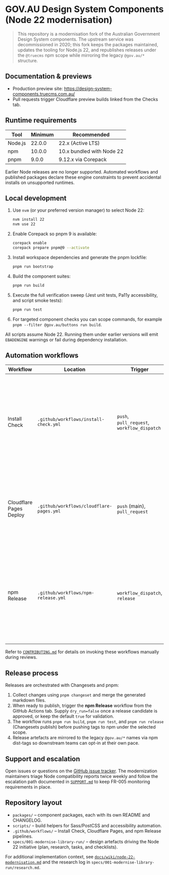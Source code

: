 # GOV.AU Design System Components (Node 22 modernisation)

> This repository is a modernisation fork of the Australian Government Design System components. The upstream service was decommissioned in 2020; this fork keeps the packages maintained, updates the tooling for Node.js 22, and republishes releases under the `@truecms` npm scope while mirroring the legacy `@gov.au/*` structure.

## Documentation & previews

- Production preview site: <https://design-system-components.truecms.com.au/>
- Pull requests trigger Cloudflare preview builds linked from the Checks tab.

## Runtime requirements

| Tool  | Minimum | Recommended |
|-------|---------|-------------|
| Node.js | 22.0.0 | 22.x (Active LTS) |
| npm   | 10.0.0 | 10.x bundled with Node 22 |
| pnpm  | 9.0.0  | 9.12.x via Corepack |

Earlier Node releases are no longer supported. Automated workflows and published packages declare these engine constraints to prevent accidental installs on unsupported runtimes.

## Local development

1. Use `nvm` (or your preferred version manager) to select Node 22:
   ```sh
   nvm install 22
   nvm use 22
   ```
2. Enable Corepack so pnpm 9 is available:
   ```sh
   corepack enable
   corepack prepare pnpm@9 --activate
   ```
3. Install workspace dependencies and generate the pnpm lockfile:
   ```sh
   pnpm run bootstrap
   ```
4. Build the component suites:
   ```sh
   pnpm run build
   ```
5. Execute the full verification sweep (Jest unit tests, Pa11y accessibility, and script smoke tests):
   ```sh
   pnpm run test
   ```
6. For targeted component checks you can scope commands, for example `pnpm --filter @gov.au/buttons run build`.

All scripts assume Node 22. Running them under earlier versions will emit `EBADENGINE` warnings or fail during dependency installation.

## Automation workflows

| Workflow | Location | Trigger | Purpose |
|----------|----------|---------|---------|
| Install Check | `.github/workflows/install-check.yml` | `push`, `pull_request`, `workflow_dispatch` | Runs Node 22 and latest LTS matrices, performs clean `npm ci` installs, bootstraps, builds, and validates every package tarball using `npm pack` to guard against packaging regressions. |
| Cloudflare Pages Deploy | `.github/workflows/cloudflare-pages.yml` | `push` (main), `pull_request` | Builds the documentation site with Node 22 and deploys previews and production releases to Cloudflare Pages using the configured secrets. |
| npm Release | `.github/workflows/npm-release.yml` | `workflow_dispatch`, `release` | Authenticates with npm, runs the pnpm build/test pipeline, and publishes packages through Changesets to the configurable npm scope (default `@truecms`) and dist-tag. |

Refer to [`CONTRIBUTING.md`](./CONTRIBUTING.md) for details on invoking these workflows manually during reviews.

## Release process

Releases are orchestrated with Changesets and pnpm:

1. Collect changes using `pnpm changeset` and merge the generated markdown files.
2. When ready to publish, trigger the **npm Release** workflow from the GitHub Actions tab. Supply `dry_run=false` once a release candidate is approved, or keep the default `true` for validation.
3. The workflow runs `pnpm run build`, `pnpm run test`, and `pnpm run release` (Changesets publish) before pushing tags to npm under the selected scope.
4. Release artefacts are mirrored to the legacy `@gov.au/*` names via npm dist-tags so downstream teams can opt-in at their own pace.

## Support and escalation

Open issues or questions on the [GitHub issue tracker](https://github.com/govau/design-system-components/issues). The modernization maintainers triage Node compatibility reports twice weekly and follow the escalation path documented in [`SUPPORT.md`](./SUPPORT.md) to keep FR-005 monitoring requirements in place.

## Repository layout

- `packages/` – component packages, each with its own README and CHANGELOG.
- `scripts/` – build helpers for Sass/PostCSS and accessibility automation.
- `.github/workflows/` – Install Check, Cloudflare Pages, and npm Release pipelines.
- `specs/001-modernise-library-run/` – design artefacts driving the Node 22 initiative (plan, research, tasks, and checklists).

For additional implementation context, see [`docs/wiki/node-22-modernisation.md`](./docs/wiki/node-22-modernisation.md) and the research log in `specs/001-modernise-library-run/research.md`.
